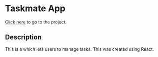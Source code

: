 # Taskmate App

[Click here](https://abil-taskmate.netlify.app) to go to the project.

## Description

This is a which lets users to manage tasks.
This was created using React.
